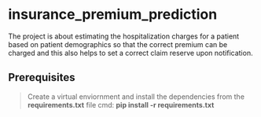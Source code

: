 # insurance_premium_prediction
The project is about estimating the hospitalization charges for a patient based on patient demographics so that the correct premium can be charged and this also helps to set a correct claim reserve upon notification.
## Prerequisites
> Create a virtual enviornment and install the dependencies from the **requirements.txt** file
> cmd: **pip install -r requirements.txt**
